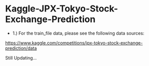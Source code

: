 # Kaggle-JPX-Tokyo-Stock-Exchange-Prediction

- 1.) For the train_file data, please see the following data sources:

https://www.kaggle.com/competitions/jpx-tokyo-stock-exchange-prediction/data


Still Updating...
